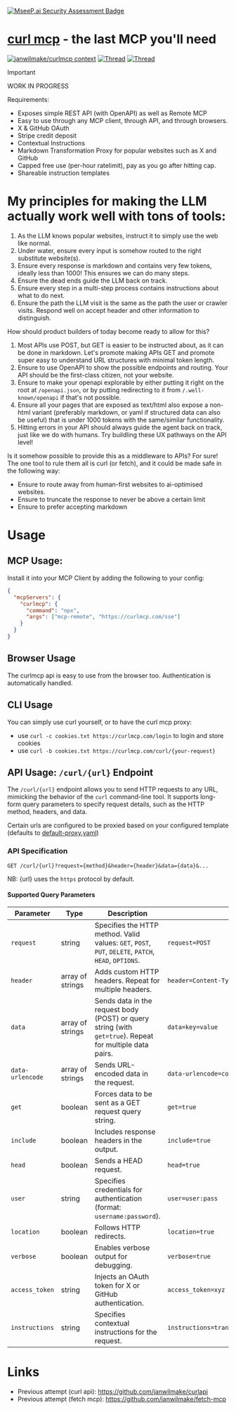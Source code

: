 [![MseeP.ai Security Assessment Badge](https://mseep.net/pr/janwilmake-curlmcp-badge.png)](https://mseep.ai/app/janwilmake-curlmcp)

# [curl mcp](https://curlmcp.com) - the last MCP you'll need

[![janwilmake/curlmcp context](https://badge.forgithub.com/janwilmake/curlmcp)](https://uithub.com/janwilmake/curlmcp?tab=readme-ov-file) [![Thread](https://badge.xymake.com/NathanWilbanks_/status/1898169822573175179?label=Inspiration_SLOP&a)](https://xymake.com/NathanWilbanks_/status/1898169822573175179) [![Thread](https://badge.xymake.com/janwilmake/status/1903372996128960928?label=Inspiration_Sam)](https://xymake.com/janwilmake/status/1903372996128960928)

> [!IMPORTANT]
> WORK IN PROGRESS

Requirements:

- Exposes simple REST API (with OpenAPI) as well as Remote MCP
- Easy to use through any MCP client, through API, and through browsers.
- X & GitHub OAuth
- Stripe credit deposit
- Contextual Instructions
- Markdown Transformation Proxy for popular websites such as X and GitHub
- Capped free use (per-hour ratelimit), pay as you go after hitting cap.
- Shareable instruction templates

# My principles for making the LLM actually work well with tons of tools:

1. As the LLM knows popular websites, instruct it to simply use the web like normal.
2. Under water, ensure every input is somehow routed to the right substitute website(s).
3. Ensure every response is markdown and contains very few tokens, ideally less than 1000! This ensures we can do many steps.
4. Ensure the dead ends guide the LLM back on track.
5. Ensure every step in a multi-step process contains instructions about what to do next.
6. Ensure the path the LLM visit is the same as the path the user or crawler visits. Respond well on accept header and other information to distinguish.

How should product builders of today become ready to allow for this?

1. Most APIs use POST, but GET is easier to be instructed about, as it can be done in markdown. Let's promote making APIs GET and promote super easy to understand URL structures with minimal token length.
2. Ensure to use OpenAPI to show the possible endpoints and routing. Your API should be the first-class citizen, not your website.
3. Ensure to make your openapi explorable by either putting it right on the root at `/openapi.json`, or by putting redirecting to it from `/.well-known/openapi` if that's not possible.
4. Ensure all your pages that are exposed as text/html also expose a non-html variant (preferably markdown, or yaml if structured data can also be useful) that is under 1000 tokens with the same/similar functionality.
5. Hitting errors in your API should always guide the agent back on track, just like we do with humans. Try buildling these UX pathways on the API level!

Is it somehow possible to provide this as a middleware to APIs? For sure! The one tool to rule them all is curl (or fetch), and it could be made safe in the following way:

- Ensure to route away from human-first websites to ai-optimised websites.
- Ensure to truncate the response to never be above a certain limit
- Ensure to prefer accepting markdown

# Usage

## MCP Usage:

Install it into your MCP Client by adding the following to your config:

```json
{
  "mcpServers": {
    "curlmcp": {
      "command": "npx",
      "args": ["mcp-remote", "https://curlmcp.com/sse"]
    }
  }
}
```

## Browser Usage

The curlmcp api is easy to use from the browser too. Authentication is automatically handled.

## CLI Usage

You can simply use curl yourself, or to have the curl mcp proxy:

- use `curl -c cookies.txt https://curlmcp.com/login` to login and store cookies
- use `curl -b cookies.txt https://curlmcp.com/curl/{your-request}`

## API Usage: `/curl/{url}` Endpoint

The `/curl/{url}` endpoint allows you to send HTTP requests to any URL, mimicking the behavior of the `curl` command-line tool. It supports long-form query parameters to specify request details, such as the HTTP method, headers, and data.

Certain urls are configured to be proxied based on your configured template (defaults to [default-proxy.yaml](default-proxy.yaml))

### API Specification

```
GET /curl/{url}?request={method}&header={header}&data={data}&...
```

NB: {url} uses the `https` protocol by default.

#### Supported Query Parameters

| Parameter        | Type             | Description                                                                                              | Example                                       |
| ---------------- | ---------------- | -------------------------------------------------------------------------------------------------------- | --------------------------------------------- |
| `request`        | string           | Specifies the HTTP method. Valid values: `GET`, `POST`, `PUT`, `DELETE`, `PATCH`, `HEAD`, `OPTIONS`.     | `request=POST`                                |
| `header`         | array of strings | Adds custom HTTP headers. Repeat for multiple headers.                                                   | `header=Content-Type:application/json`        |
| `data`           | array of strings | Sends data in the request body (POST) or query string (with `get=true`). Repeat for multiple data pairs. | `data=key=value`                              |
| `data-urlencode` | array of strings | Sends URL-encoded data in the request.                                                                   | `data-urlencode=comment=this%20is%20awesome`  |
| `get`            | boolean          | Forces data to be sent as a GET request query string.                                                    | `get=true`                                    |
| `include`        | boolean          | Includes response headers in the output.                                                                 | `include=true`                                |
| `head`           | boolean          | Sends a HEAD request.                                                                                    | `head=true`                                   |
| `user`           | string           | Specifies credentials for authentication (format: `username:password`).                                  | `user=user:pass`                              |
| `location`       | boolean          | Follows HTTP redirects.                                                                                  | `location=true`                               |
| `verbose`        | boolean          | Enables verbose output for debugging.                                                                    | `verbose=true`                                |
| `access_token`   | string           | Injects an OAuth token for X or GitHub authentication.                                                   | `access_token=xyz`                            |
| `instructions`   | string           | Specifies contextual instructions for the request.                                                       | `instructions=transform_response_to_markdown` |

# Links

- Previous attempt (curl api): https://github.com/janwilmake/curlapi
- Previous attempt (fetch mcp): https://github.com/janwilmake/fetch-mcp
